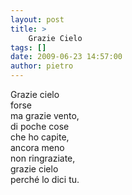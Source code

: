 ```yaml
---
layout: post
title: >
    Grazie Cielo
tags: []
date: 2009-06-23 14:57:00
author: pietro
---
```

Grazie cielo<br/>forse<br/>ma grazie vento,<br/>di poche cose<br/>che ho capite,<br/>ancora meno<br/>non ringraziate,<br/>grazie cielo<br/>perché lo dici tu.
